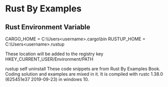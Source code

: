 # Rust By Examples

## Rust Environment Variable
CARGO_HOME = C:\Users\<username>\.cargo\bin
RUSTUP_HOME = C:\Users\<username>\.rustup

These location will be added to the registry key HKEY_CURRENT_USER/Environment/PATH 

rustup self uninstall 
These code snippets are from Rust By Examples Book. Coding solution and examples are mixed in it. 
It is compiled with rustc 1.38.0 (625451e37 2019-09-23) in windows 10.
